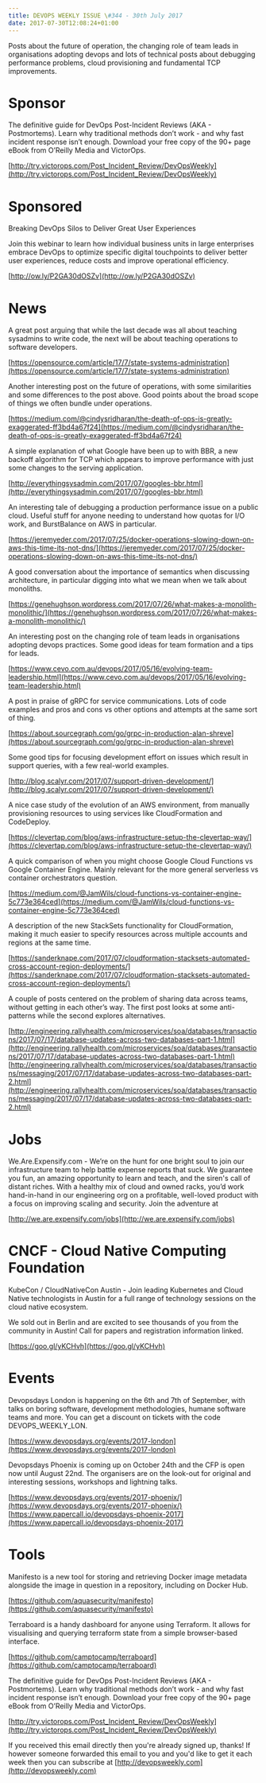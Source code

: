 ```yaml
---
title: DEVOPS WEEKLY ISSUE \#344 - 30th July 2017 
date: 2017-07-30T12:08:24+01:00
---
```


Posts about the future of operation, the changing role of team leads in organisations adopting devops and lots of technical posts about debugging performance problems, cloud provisioning and fundamental TCP improvements.


Sponsor
======

The definitive guide for DevOps Post-Incident Reviews (AKA - Postmortems). Learn why traditional methods don’t work - and why fast incident response isn’t enough. Download your free copy of the 90+ page eBook from O’Reilly Media and VictorOps.

[http://try.victorops.com/Post_Incident_Review/DevOpsWeekly](http://try.victorops.com/Post_Incident_Review/DevOpsWeekly)


Sponsored
========

Breaking DevOps Silos to Deliver Great User Experiences

Join this webinar to learn how individual business units in large enterprises embrace DevOps to optimize specific digital touchpoints to deliver better user experiences, reduce costs and improve operational efficiency.

[http://ow.ly/P2GA30dOSZv](http://ow.ly/P2GA30dOSZv)


News
====

A great post arguing that while the last decade was all about teaching sysadmins to write code, the next will be about teaching operations to software developers.

[https://opensource.com/article/17/7/state-systems-administration](https://opensource.com/article/17/7/state-systems-administration)


Another interesting post on the future of operations, with some similarities and some differences to the post above. Good points about the broad scope of things we often bundle under operations.

[https://medium.com/@cindysridharan/the-death-of-ops-is-greatly-exaggerated-ff3bd4a67f24](https://medium.com/@cindysridharan/the-death-of-ops-is-greatly-exaggerated-ff3bd4a67f24)


A simple explanation of what Google have been up to with BBR, a new backoff algorithm for TCP which appears to improve performance with just some changes to the serving application.

[http://everythingsysadmin.com/2017/07/googles-bbr.html](http://everythingsysadmin.com/2017/07/googles-bbr.html)


An interesting tale of debugging a production performance issue on a public cloud. Useful stuff for anyone needing to understand how quotas for I/O work, and BurstBalance on AWS in particular.

[https://jeremyeder.com/2017/07/25/docker-operations-slowing-down-on-aws-this-time-its-not-dns/](https://jeremyeder.com/2017/07/25/docker-operations-slowing-down-on-aws-this-time-its-not-dns/)


A good conversation about the importance of semantics when discussing architecture, in particular digging into what we mean when we talk about monoliths.

[https://genehughson.wordpress.com/2017/07/26/what-makes-a-monolith-monolithic/](https://genehughson.wordpress.com/2017/07/26/what-makes-a-monolith-monolithic/)


An interesting post on the changing role of team leads in organisations adopting devops practices. Some good ideas for team formation and a tips for leads.

[https://www.cevo.com.au/devops/2017/05/16/evolving-team-leadership.html](https://www.cevo.com.au/devops/2017/05/16/evolving-team-leadership.html)


A post in praise of gRPC for service communications. Lots of code examples and pros and cons vs other options and attempts at the same sort of thing.

[https://about.sourcegraph.com/go/grpc-in-production-alan-shreve](https://about.sourcegraph.com/go/grpc-in-production-alan-shreve)


Some good tips for focusing development effort on issues which result in support queries, with a few real-world examples.

[http://blog.scalyr.com/2017/07/support-driven-development/](http://blog.scalyr.com/2017/07/support-driven-development/)


A nice case study of the evolution of an AWS environment, from manually provisioning resources to using services like CloudFormation and CodeDeploy.

[https://clevertap.com/blog/aws-infrastructure-setup-the-clevertap-way/](https://clevertap.com/blog/aws-infrastructure-setup-the-clevertap-way/)


A quick comparison of when you might choose Google Cloud Functions vs Google Container Engine. Mainly relevant for the more general serverless vs container orchestrators question.

[https://medium.com/@JamWils/cloud-functions-vs-container-engine-5c773e364ced](https://medium.com/@JamWils/cloud-functions-vs-container-engine-5c773e364ced)


A description of the new StackSets functionality for CloudFormation, making it much easier to specify resources across multiple accounts and regions at the same time.

[https://sanderknape.com/2017/07/cloudformation-stacksets-automated-cross-account-region-deployments/](https://sanderknape.com/2017/07/cloudformation-stacksets-automated-cross-account-region-deployments/)


A couple of posts centered on the problem of sharing data across teams, without getting in each other’s way. The first post looks at some anti-patterns while the second explores alternatives.

[http://engineering.rallyhealth.com/microservices/soa/databases/transactions/2017/07/17/database-updates-across-two-databases-part-1.html](http://engineering.rallyhealth.com/microservices/soa/databases/transactions/2017/07/17/database-updates-across-two-databases-part-1.html)
[http://engineering.rallyhealth.com/microservices/soa/databases/transactions/messaging/2017/07/17/database-updates-across-two-databases-part-2.html](http://engineering.rallyhealth.com/microservices/soa/databases/transactions/messaging/2017/07/17/database-updates-across-two-databases-part-2.html)


Jobs
====

We.Are.Expensify.com - We’re on the hunt for one bright soul to join our infrastructure team to help battle expense reports that suck. We guarantee you fun, an amazing opportunity to learn and teach, and the siren's call of distant riches. With a healthy mix of cloud and owned racks, you’d work hand-in-hand in our engineering org on a profitable, well-loved product with a focus on improving scaling and security. Join the adventure at

[http://we.are.expensify.com/jobs](http://we.are.expensify.com/jobs)


CNCF - Cloud Native Computing Foundation
====

KubeCon / CloudNativeCon Austin - Join leading Kubernetes and Cloud Native technologists in Austin for a full range of technology sessions on the cloud native ecosystem.

We sold out in Berlin and are excited to see thousands of you from the community in Austin! Call for papers and registration information linked.

[https://goo.gl/yKCHvh](https://goo.gl/yKCHvh)


Events
======

Devopsdays London is happening on the 6th and 7th of September, with talks on boring software, development methodologies, humane software teams and more. You can get a discount on tickets with the code DEVOPS_WEEKLY_LON.

[https://www.devopsdays.org/events/2017-london](https://www.devopsdays.org/events/2017-london)


Devopsdays Phoenix is coming up on October 24th and the CFP is open now until August 22nd. The organisers are on the look-out for original and interesting sessions, workshops and lightning talks.

[https://www.devopsdays.org/events/2017-phoenix/](https://www.devopsdays.org/events/2017-phoenix/)
[https://www.papercall.io/devopsdays-phoenix-2017](https://www.papercall.io/devopsdays-phoenix-2017)


Tools
=====

Manifesto is a new tool for storing and retrieving Docker image metadata alongside the image in question in a repository, including on Docker Hub.

[https://github.com/aquasecurity/manifesto](https://github.com/aquasecurity/manifesto)


Terraboard is a handy dashboard for anyone using Terraform. It allows for visualising and querying terraform state from a simple browser-based interface.

[https://github.com/camptocamp/terraboard](https://github.com/camptocamp/terraboard)


The definitive guide for DevOps Post-Incident Reviews (AKA - Postmortems). Learn why traditional methods don’t work - and why fast incident response isn’t enough. Download your free copy of the 90+ page eBook from O’Reilly Media and VictorOps.

[http://try.victorops.com/Post_Incident_Review/DevOpsWeekly](http://try.victorops.com/Post_Incident_Review/DevOpsWeekly)



If you received this email directly then you're already signed up, thanks! If however someone forwarded this email to you and you'd like to get it each week then you can subscribe at [http://devopsweekly.com](http://devopsweekly.com)

